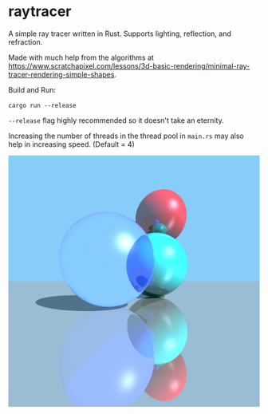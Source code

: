 # raytracer

A simple ray tracer written in Rust.
Supports lighting, reflection, and refraction.

Made with much help from the algorithms at https://www.scratchapixel.com/lessons/3d-basic-rendering/minimal-ray-tracer-rendering-simple-shapes.

Build and Run:
```
cargo run --release
```

`--release` flag highly recommended so it doesn't take an eternity.

Increasing the number of threads in the thread pool in `main.rs` may also help in increasing speed. (Default = 4)

![Sample](sample.png)